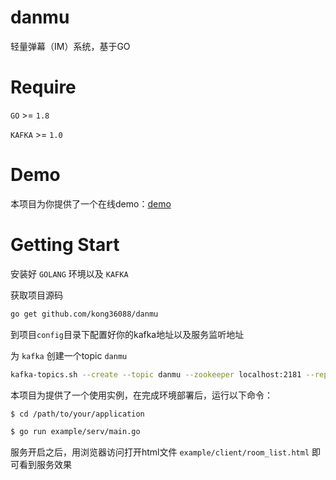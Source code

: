 # danmu

轻量弹幕（IM）系统，基于GO

# Require

`GO` >= `1.8`

`KAFKA` >= `1.0`

# Demo

本项目为你提供了一个在线demo：[demo](http://danmu.jwlchina.cn)

# Getting Start

安装好 `GOLANG` 环境以及 `KAFKA`

获取项目源码
```bash
go get github.com/kong36088/danmu
```

到项目`config`目录下配置好你的kafka地址以及服务监听地址

为 `kafka` 创建一个topic `danmu`
```bash
kafka-topics.sh --create --topic danmu --zookeeper localhost:2181 --replication-factor 1 --partitions 1
```

本项目为提供了一个使用实例，在完成环境部署后，运行以下命令：
```bash
$ cd /path/to/your/application

$ go run example/serv/main.go
```

服务开启之后，用浏览器访问打开html文件 `example/client/room_list.html` 即可看到服务效果